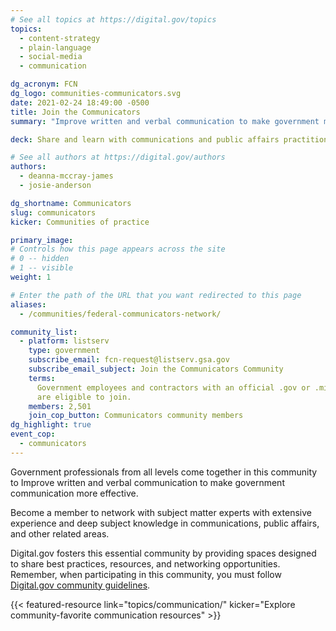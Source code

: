 ```yaml
---
# See all topics at https://digital.gov/topics
topics:
  - content-strategy
  - plain-language
  - social-media
  - communication

dg_acronym: FCN
dg_logo: communities-communicators.svg
date: 2021-02-24 18:49:00 -0500
title: Join the Communicators
summary: "Improve written and verbal communication to make government more effective."

deck: Share and learn with communications and public affairs practitioners.

# See all authors at https://digital.gov/authors
authors:
  - deanna-mccray-james
  - josie-anderson

dg_shortname: Communicators
slug: communicators
kicker: Communities of practice

primary_image:
# Controls how this page appears across the site
# 0 -- hidden
# 1 -- visible
weight: 1

# Enter the path of the URL that you want redirected to this page
aliases:
  - /communities/federal-communicators-network/

community_list:
  - platform: listserv
    type: government
    subscribe_email: fcn-request@listserv.gsa.gov
    subscribe_email_subject: Join the Communicators Community
    terms:
      Government employees and contractors with an official .gov or .mil email
      are eligible to join.
    members: 2,501
    join_cop_button: Communicators community members
dg_highlight: true
event_cop:
  - communicators
---
```


Government professionals from all levels come together in this community to Improve written and verbal communication to make government communication more effective.

Become a member to network with subject matter experts with extensive experience and deep subject knowledge in communications, public affairs, and other related areas.

Digital.gov fosters this essential community by providing spaces designed to share best practices, resources, and networking opportunities. Remember, when participating in this community, you must follow [Digital.gov community guidelines](https://digital.gov/communities/manage-your-subscription/).

{{< featured-resource link="topics/communication/" kicker="Explore community-favorite communication resources" >}}
